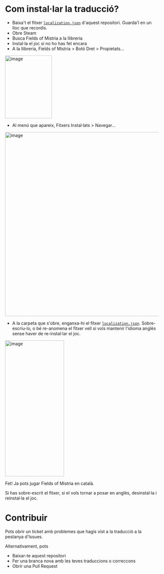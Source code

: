 # Com instal·lar la traducció?
- Baixa't el fitxer [`localization.json`](https://github.com/daniel-giralt-len/fields-of-mistria-catalan-translation/blob/main/localization.json) d'aquest repositori. Guarda'l en un lloc que recordis.
- Obre Steam
- Busca Fields of Mistria a la llibreria
- Instal·la el joc si no ho has fet encara
- A la llibreria, Fields of Mistria > Botó Dret > Propietats...
<img width="153" height="205" alt="image" src="https://github.com/user-attachments/assets/29242297-c9c6-4070-8e62-3ed378ad6b3f" />

- Al menú que apareix, Fitxers Instal·lats > Navegar...
<img width="842" height="601" alt="image" src="https://github.com/user-attachments/assets/a959b25c-e59f-4b9a-b6b9-dee5559221ee" />

- A la carpeta que s'obre, enganxa-hi el fitxer [`localization.json`](https://github.com/daniel-giralt-len/fields-of-mistria-catalan-translation/blob/main/localization.json). Sobre-escriu-lo, o bé re-anomena el fitxer vell si vols mantenir l'idioma anglès sense haver de re-instal·lar el joc.
<img width="193" height="444" alt="image" src="https://github.com/user-attachments/assets/9d124522-235a-431e-9b26-d6b3d0bfc266" />


Fet! Ja pots jugar Fields of Mistria en català.

Si has sobre-escrit el fitxer, si el vols tornar a posar en anglès, desinstal·la i reinstal·la el joc.

# Contribuir
Pots obrir un ticket amb problemes que hagis vist a la traducció a la pestanya d'Issues.

Alternativament, pots
- Baixar-te aquest repositori
- Fer una branca nova amb les teves traduccions o correccons
- Obrir una Pull Request
